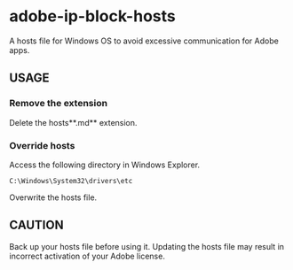 # adobe-ip-block-hosts

A hosts file for Windows OS to avoid excessive communication for Adobe apps. 

## USAGE

### Remove the extension
Delete the hosts**.md** extension.

### Override hosts
Access the following directory in Windows Explorer.

```C:\Windows\System32\drivers\etc```

Overwrite the hosts file.

## CAUTION
Back up your hosts file before using it. Updating the hosts file may result in incorrect activation of your Adobe license.
